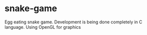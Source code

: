 # snake-game
Egg eating snake game.
Development is being done completely in C language.
Using OpenGL for graphics

